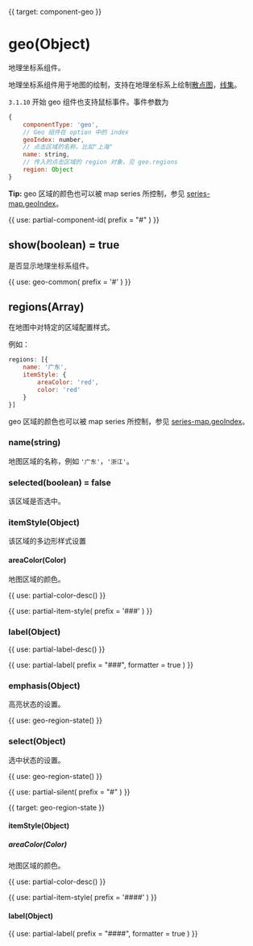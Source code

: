 
{{ target: component-geo }}

# geo(Object)

地理坐标系组件。

地理坐标系组件用于地图的绘制，支持在地理坐标系上绘制[散点图](~series-scatter)，[线集](~series-lines)。

`3.1.10` 开始 geo 组件也支持鼠标事件。事件参数为
```js
{
    componentType: 'geo',
    // Geo 组件在 option 中的 index
    geoIndex: number,
    // 点击区域的名称，比如"上海"
    name: string,
    // 传入的点击区域的 region 对象，见 geo.regions
    region: Object
}
```

**Tip:**
geo 区域的颜色也可以被 map series 所控制，参见 [series-map.geoIndex](~series-map.geoIndex)。

{{ use: partial-component-id(
    prefix = "#"
) }}

## show(boolean) = true

是否显示地理坐标系组件。

{{ use: geo-common(
    prefix = '#'
) }}

## regions(Array)

在地图中对特定的区域配置样式。

例如：
```js
regions: [{
    name: '广东',
    itemStyle: {
        areaColor: 'red',
        color: 'red'
    }
}]
```
geo 区域的颜色也可以被 map series 所控制，参见 [series-map.geoIndex](~series-map.geoIndex)。

### name(string)

地图区域的名称，例如 `'广东'`，`'浙江'`。

### selected(boolean) = false

该区域是否选中。

### itemStyle(Object)

该区域的多边形样式设置

#### areaColor(Color)

地图区域的颜色。

{{ use: partial-color-desc() }}

{{ use: partial-item-style(
    prefix = '###'
) }}

### label(Object)

{{ use: partial-label-desc() }}

{{ use: partial-label(
    prefix = "###",
    formatter = true
) }}

### emphasis(Object)

高亮状态的设置。

{{ use: geo-region-state() }}

### select(Object)

选中状态的设置。

{{ use: geo-region-state() }}

{{ use: partial-silent(
    prefix = "#"
) }}



{{ target: geo-region-state }}

#### itemStyle(Object)

##### areaColor(Color)

地图区域的颜色。

{{ use: partial-color-desc() }}

{{ use: partial-item-style(
    prefix = '####'
) }}

#### label(Object)

{{ use: partial-label(
    prefix = "####",
    formatter = true
) }}


